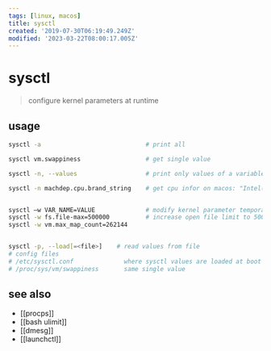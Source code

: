 ```yaml
---
tags: [linux, macos]
title: sysctl
created: '2019-07-30T06:19:49.249Z'
modified: '2023-03-22T08:00:17.005Z'
---
```


# sysctl 

> configure kernel parameters at runtime 

## usage

```sh
sysctl -a                             # print all

sysctl vm.swappiness                  # get single value

sysctl -n, --values                   # print only values of a variables

sysctl -n machdep.cpu.brand_string    # get cpu infor on macos: "Intel(R) Core(TM) i7-4980HQ CPU @ 2.80GHz"


sysctl –w VAR_NAME=VALUE              # modify kernel parameter temporarily
sysctl -w fs.file-max=500000          # increase open file limit to 500000
sysctl -w vm.max_map_count=262144


sysctl -p, --load[=<file>]    # read values from file
# config files
# /etc/sysctl.conf              where sysctl values are loaded at boot time - modify for permanent change
# /proc/sys/vm/swappiness       same single value
```

## see also

- [[procps]]
- [[bash ulimit]]
- [[dmesg]]
- [[launchctl]]

